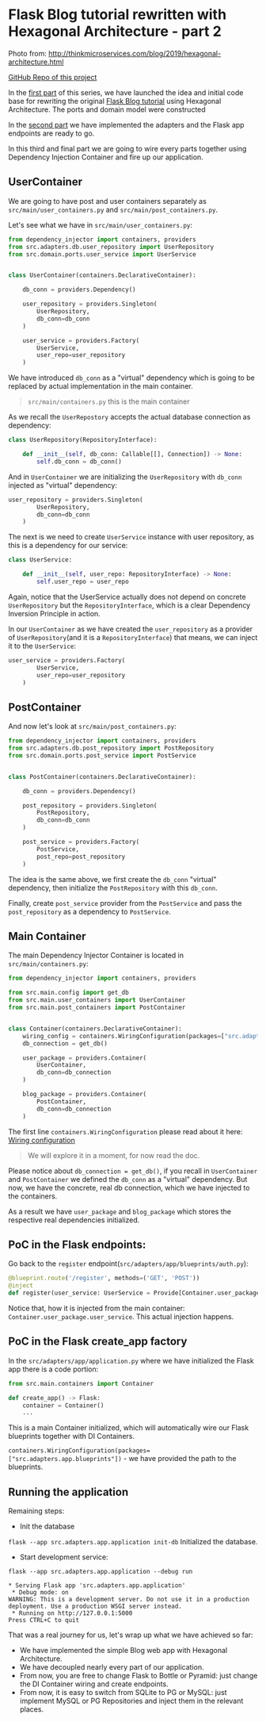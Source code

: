 # Flask Blog tutorial rewritten with Hexagonal Architecture - part 2

Photo from:
http://thinkmicroservices.com/blog/2019/hexagonal-architecture.html

[GitHub Repo of this project](https://github.com/ShahriyarR/hexagonal-flask-blog-tutorial)

In the [first part](https://rzayev-sehriyar.medium.com/flask-blog-tutorial-with-hexagonal-architecture-part-1-6446e7e9aaaa) 
of this series, we have launched the idea and initial code base for rewriting the original 
[Flask Blog tutorial](https://flask.palletsprojects.com/en/2.2.x/tutorial/) using Hexagonal Architecture.
The ports and domain model were constructed

In the [second part](https://blog.devgenius.io/flask-blog-tutorial-with-hexagonal-architecture-part-2-8930ca009c27)
we have implemented the adapters and the Flask app endpoints are ready to go.

In this third and final part we are going to wire every parts together using Dependency Injection Container and fire up our application.

## UserContainer

We are going to have post and user containers separately as `src/main/user_containers.py` and `src/main/post_containers.py`.

Let's see what we have in `src/main/user_containers.py`:

```py
from dependency_injector import containers, providers
from src.adapters.db.user_repository import UserRepository
from src.domain.ports.user_service import UserService


class UserContainer(containers.DeclarativeContainer):

    db_conn = providers.Dependency()

    user_repository = providers.Singleton(
        UserRepository,
        db_conn=db_conn
    )

    user_service = providers.Factory(
        UserService,
        user_repo=user_repository
    )
```

We have introduced `db_conn` as a "virtual" dependency which is going to be replaced by actual implementation in the main container.

> `src/main/containers.py` this is the main container

As we recall the `UserRepostory` accepts the actual database connection as dependency:

```py
class UserRepository(RepositoryInterface):

    def __init__(self, db_conn: Callable[[], Connection]) -> None:
        self.db_conn = db_conn()
```

And in `UserContainer` we are initializing the `UserRepository` with `db_conn` injected as "virtual" dependency:

```py
user_repository = providers.Singleton(
        UserRepository,
        db_conn=db_conn
    )
```

The next is we need to create `UserService` instance with user repository, as this is a dependency for our service:

```py
class UserService:

    def __init__(self, user_repo: RepositoryInterface) -> None:
        self.user_repo = user_repo
```

Again, notice that the UserService actually does not depend on concrete `UserRepository` but the `RepositoryInterface`,
which is a clear Dependency Inversion Principle in action.

In our `UserContainer` as we have created the `user_repository` as a provider of `UserRepository`(and it is a `RepositoryInterface`) that means,
we can inject it to the `UserService`:

```py
user_service = providers.Factory(
        UserService,
        user_repo=user_repository
    )
```

## PostContainer

And now let's look at `src/main/post_containers.py`:

```py
from dependency_injector import containers, providers
from src.adapters.db.post_repository import PostRepository
from src.domain.ports.post_service import PostService


class PostContainer(containers.DeclarativeContainer):

    db_conn = providers.Dependency()

    post_repository = providers.Singleton(
        PostRepository,
        db_conn=db_conn
    )

    post_service = providers.Factory(
        PostService,
        post_repo=post_repository
    )

```

The idea is the same above, we first create the `db_conn` "virtual" dependency, then initialize the `PostRepository` with this `db_conn`.

Finally, create `post_service` provider from the `PostService` and pass the `post_repository` as a dependency to `PostService`.

## Main Container

The main Dependency Injector Container is located in `src/main/containers.py`:

```py
from dependency_injector import containers, providers

from src.main.config import get_db
from src.main.user_containers import UserContainer
from src.main.post_containers import PostContainer


class Container(containers.DeclarativeContainer):
    wiring_config = containers.WiringConfiguration(packages=["src.adapters.app.blueprints"])
    db_connection = get_db()

    user_package = providers.Container(
        UserContainer,
        db_conn=db_connection
    )

    blog_package = providers.Container(
        PostContainer,
        db_conn=db_connection
    )

```

The first line `containers.WiringConfiguration` please read about it here: [Wiring configuration](https://python-dependency-injector.ets-labs.org/wiring.html#wiring-configuration)

> We will explore it in a moment, for now read the doc.

Please notice about `db_connection = get_db()`, if you recall in `UserContainer` and `PostContainer` we defined the `db_conn` as a "virtual" dependency.
But now, we have the concrete, real db connection, which we have injected to the containers.

As a result we have `user_package` and `blog_package` which stores the respective real dependencies initialized.

## PoC in the Flask endpoints:

Go back to the `register` endpoint(`src/adapters/app/blueprints/auth.py`):

```py
@blueprint.route('/register', methods=('GET', 'POST'))
@inject
def register(user_service: UserService = Provide[Container.user_package.user_service]):
```

Notice that, how it is injected from the main container: `Container.user_package.user_service`.
This actual injection happens.

## PoC in the Flask create_app factory

In the `src/adapters/app/application.py` where we have initialized the Flask app there is a code portion:

```py
from src.main.containers import Container

def create_app() -> Flask:
    container = Container()
    ...
```

This is a main Container initialized, which will automatically wire our Flask blueprints together with DI Containers.

`containers.WiringConfiguration(packages=["src.adapters.app.blueprints"])` - we have provided the path to the blueprints.

## Running the application

Remaining steps:

* Init the database

`flask --app src.adapters.app.application init-db`
Initialized the database.


* Start development service:

`flask --app src.adapters.app.application --debug run`
```
* Serving Flask app 'src.adapters.app.application'
 * Debug mode: on
WARNING: This is a development server. Do not use it in a production deployment. Use a production WSGI server instead.
 * Running on http://127.0.0.1:5000
Press CTRL+C to quit
```

That was a real journey for us, let's wrap up what we have achieved so far:

* We have implemented the simple Blog web app with Hexagonal Architecture.
* We have decoupled nearly every part of our application.
* From now, you are free to change Flask to Bottle or Pyramid: just change the DI Container wiring and create endpoints.
* From now, it is easy to switch from SQLite to PG or MySQL: just implement MySQL or PG Repositories and inject them in the relevant places.



